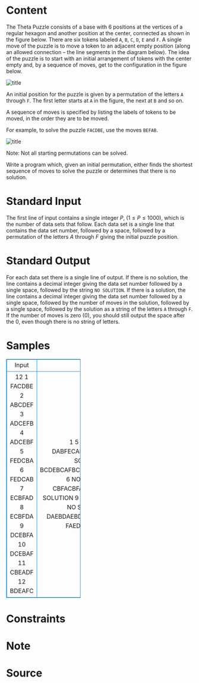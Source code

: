 
# Content

The Theta Puzzle consists of a base with 6 positions at the vertices of a regular hexagon and another position at the center, connected as shown in the figure below. There are six tokens labeled `A`, `B`, `C`, `D`, `E` and `F`. A single move of the puzzle is to move a token to an adjacent empty position (along an allowed connection – the line segments in the diagram below). The idea of the puzzle is to start with an initial arrangement of tokens with the center empty and, by a sequence of moves, get to the configuration in the figure below.

![title](/source/lutece/theta-puzzle/img/aHR0cHM6Ly9hY20udWVzdGMuZWR1LmNuL21lZGlhL2ltYWdlL3Byb2JsZW0vMzU5LzIwMTQwNDEwMjIyNzE0NDY1MjkuanBn.jpg)

An initial position for the puzzle is given by a permutation of the letters `A` through `F`. The first letter starts at `A` in the figure, the next at `B` and so on.

A sequence of moves is specified by listing the labels of tokens to be moved, in the order they are to be moved.

For example, to solve the puzzle `FACDBE`, use the moves `BEFAB`.

![title](/source/lutece/theta-puzzle/img/aHR0cHM6Ly9hY20udWVzdGMuZWR1LmNuL21lZGlhL2ltYWdlL3Byb2JsZW0vMzU5LzIwMTQwNDEwMjIyNzM2MDY0MzAuanBn.jpg)

Note: Not all starting permutations can be solved.

Write a program which, given an initial permutation, either finds the shortest sequence of moves to solve the puzzle or determines that there is no solution.

# Standard Input

The first line of input contains a single integer $P$, ($1\leq P\leq 1000$), which is the number of data sets that follow. Each data set is a single line that contains the data set number, followed by a space, followed by a permutation of the letters $A$ through $F$ giving the initial puzzle position.

# Standard Output

For each data set there is a single line of output. If there is no solution, the line contains a decimal
integer giving the data set number followed by a single space, followed by the string `NO SOLUTION`.
If there is a solution, the line contains a decimal integer giving the data set number followed by a
single space, followed by the number of moves in the solution, followed by a single space, followed
by the solution as a string of the letters `A` through `F`. If the number of moves is zero ($0$), you should
still output the space after the $0$, even though there is no string of letters.

# Samples

<style>
        table,table tr th, table tr td { border:1px solid #0094ff; }
        table { width: 200px; min-height: 25px; line-height: 25px; text-align: center; border-collapse: collapse;}   
    </style>
<table>
	<tr>
		<td>Input</td>
		<td>Output</td>
	</tr>
<tr><td>12
1 FACDBE
2 ABCDEF
3 ADCEFB
4 ADCEBF
5 FEDCBA
6 FEDCAB
7 ECBFAD
8 ECBFDA
9 DCEBFA
10 DCEBAF
11 CBEADF
12 BDEAFC</td><td>1 5 BEFAB
2 0 
3 19 DABFECABFEDBACDEFAB
4 NO SOLUTION
5 29 BCDEBCAFBCAFBCEDFAECBAFDCBAFE
6 NO SOLUTION
7 19 CBFACBFACDEFACDEFAB
8 NO SOLUTION
9 13 CDAFBEDCBEDCB
10 NO SOLUTION
11 21 DAEBDAEBDCFEBDCABEFAB
12 16 FAEDBCAFBCAFEDCB</td></tr></table>


# Constraints



# Note



# Source


